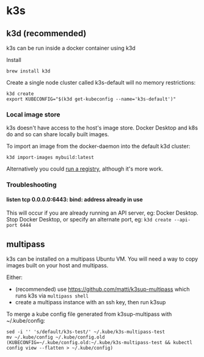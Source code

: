 # k3s

## k3d (recommended)

k3s can be run inside a docker container using k3d

Install
```
brew install k3d
```

Create a single node cluster called k3s-default will no memory restrictions:
``` 
k3d create
export KUBECONFIG="$(k3d get-kubeconfig --name='k3s-default')"
```

### Local image store

k3s doesn't have access to the host's image store. Docker Desktop and k8s do and so can share locally built images.

To import an image from the docker-daemon into the default k3d cluster:
```
k3d import-images mybuild:latest
```

Alternatively you could [run a registry](https://github.com/rancher/k3d/blob/master/docs/registries.md), although it's more work.

### Troubleshooting

#### listen tcp 0.0.0.0:6443: bind: address already in use

This will occur if you are already running an API server, eg: Docker Desktop.
Stop Docker Desktop, or specify an alternate port, eg: `k3d create --api-port 6444`

## multipass

k3s can be installed on a multipass Ubuntu VM. You will need a way to copy images built on your host and multipass.

Either:
* (recommended) use https://github.com/matti/k3sup-multipass which runs k3s via `multipass shell`
* create a multipass instance with an ssh key, then run k3sup

To merge a kube config file generated from k3sup-multipass with ~/.kube/config:

```
sed -i '' 's/default/k3s-test/' ~/.kube/k3s-multipass-test
mv ~/.kube/config ~/.kube/config.old
(KUBECONFIG=~/.kube/config.old:~/.kube/k3s-multipass-test && kubectl config view --flatten > ~/.kube/config)
```